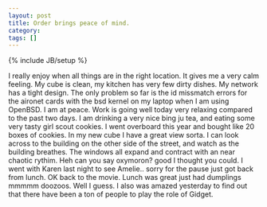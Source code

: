 ```yaml
---
layout: post
title: Order brings peace of mind.
category: 
tags: []
---
```

{% include JB/setup %}

I really enjoy when all things are in the right location.  It gives
me a very calm feeling. My cube is clean, my kitchen has very few
dirty dishes.  My network has a tight design.  The only problem
so far is the id missmatch errors for the aironet cards with the
bsd kernel on my laptop when I am using OpenBSD.  I am at peace.
Work is going well today very relaxing compared to the past two days.
I am drinking a very nice bing ju tea, and eating some very tasty
girl scout cookies.  I went overboard this year and bought like 20
boxes of cookies.  In my new cube I have a great view sorta. I
can look across to the building on the other side of the street,
and watch as the building breathes.  The windows all expand and
contract with an near chaotic rythim.  Heh can you say oxymoron?
good I thought you could.  I went with Karen last night to see
Amelie.. sorry for the pause just got back from lunch.  OK back
to the movie.
Lunch was great just had dumplings mmmmm doozoos.  Well I guess.
I also was amazed yesterday to find out that there have been a
ton of people to play the role of Gidget.
